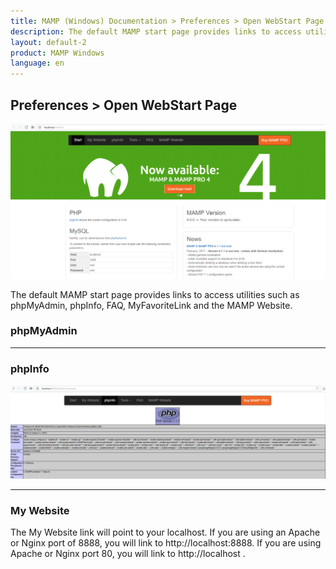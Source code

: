 ```yaml
---
title: MAMP (Windows) Documentation > Preferences > Open WebStart Page
description: The default MAMP start page provides links to access utilities such as phpMyAdmin, phpInfo, FAQ, MyFavoriteLink and the MAMP Website.
layout: default-2
product: MAMP Windows
language: en
---
```


## Preferences > Open WebStart Page

![MAMP](/en/MAMP-Windows/Preferences/Open-WebStart-Page/WebStart.png)

The default MAMP start page provides links to access utilities such as phpMyAdmin, phpInfo, FAQ, MyFavoriteLink and the MAMP Website.

### phpMyAdmin

---

### phpInfo

![MAMP](/en/MAMP-Windows/Preferences/Open-WebStart-Page/phpInfo.png)

---

### My Website

The My Website link will point to your localhost. If you are using an Apache or Nginx port of 8888, you will link to http://localhost:8888. If you are using Apache or Nginx port 80, you will link to http://localhost . 

